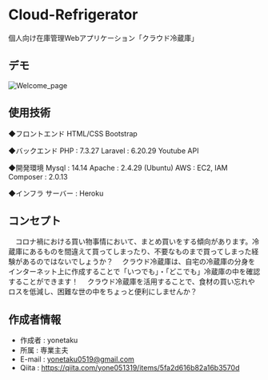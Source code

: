 
# Cloud-Refrigerator

個人向け在庫管理Webアプリケーション「クラウド冷蔵庫」


## デモ

![Welcome_page](https://user-images.githubusercontent.com/83192846/128587834-d417bbb3-3498-41db-849d-428c5e4104ad.gif)


## 使用技術

◆フロントエンド
HTML/CSS
Bootstrap

◆バックエンド
PHP : 7.3.27
Laravel : 6.20.29 
Youtube API

◆開発環境
Mysql : 14.14
Apache : 2.4.29 (Ubuntu)
AWS : EC2, IAM
Composer : 2.0.13

◆インフラ
サーバー : Heroku 



## コンセプト

　コロナ禍における買い物事情において、まとめ買いをする傾向があります。冷蔵庫にあるものを間違えて買ってしまったり、不要なものまで買ってしまった経験があるのではないでしょうか？
　クラウド冷蔵庫は、自宅の冷蔵庫の分身をインターネット上に作成することで「いつでも」・「どこでも」冷蔵庫の中を確認することができます！
　クラウド冷蔵庫を活用することで、食材の買い忘れやロスを低減し、困難な世の中をちょっと便利にしませんか？


## 作成者情報

* 作成者 : yonetaku
* 所属 : 専業主夫
* E-mail : yonetaku0519@gmail.com
* Qiita : https://qiita.com/yone051319/items/5fa2d616b82a16b3570d

